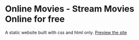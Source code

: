 # Online Movies - Stream Movies Online for free

<p>A static website built with css and html only. <a href="https://augustinetreezy.github.io/Online_Movies_school_work/index.html">Preview the site</a></p>

